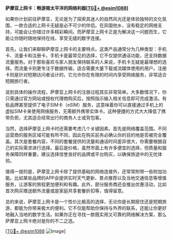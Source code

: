 **萨摩亚上网卡：畅游南太平洋的网络利器[[TG💪+ @esim1088](https://t.me/s/esim1088)]**

如果你计划前往萨摩亚，无论是为了探索其迷人的自然风光还是体验独特的文化氛围，一款合适的上网卡无疑是必不可少的伴侣。在异国他乡，没有稳定的网络支持，可能会让你错过许多精彩瞬间。而萨摩亚上网卡正是为解决这一问题而生，它能让你随时随地保持在线，享受无缝的数字连接。

首先，让我们来聊聊萨摩亚上网卡的主要特点。这类产品通常分为几种类型：手机卡、流量卡和注册卡。手机卡是最常见的选择，它不仅提供通话功能，还支持数据流量服务。对于那些喜欢与家人朋友保持联系的人来说，手机卡无疑是最理想的选择。而流量卡则更专注于数据传输，适合需要大量下载或流媒体使用的用户。注册卡则是针对短期访问者设计的，它允许你在有限的时间内享受网络服务，非常适合短期旅行者。

说到具体的操作流程，萨摩亚上网卡的注册过程其实非常简单。大多数情况下，你只需通过官方网站或授权代理商购买后，按照指示输入相关信息即可完成激活。有些品牌甚至提供了电子SIM卡（eSIM）服务，这意味着你可以直接通过手机上的虚拟SIM卡来使用网络服务，无需额外携带实体卡。这种便捷的方式大大降低了携带负担，尤其适合经常出行的商务人士或背包客。

当然，选择萨摩亚上网卡时还需要考虑几个关键因素。首先是网络覆盖范围。不同运营商的服务区域可能有所不同，因此在购买前务必确认你的目的地是否被完全覆盖。其次是套餐内容，不同的套餐提供的流量和通话时间差异很大，你需要根据自己的实际需求进行选择。最后是价格，虽然市面上有许多便宜的选择，但质量和服务保障同样重要。建议选择信誉良好的品牌或平台购买，以确保旅途中的无忧体验。

值得一提的是，萨摩亚上网卡除了提供基础的网络连接外，还常常附带一些附加功能。比如某些品牌的APP会提供实时天气更新、景点推荐以及当地交通信息等增值服务，让游客的旅程更加便利和有趣。此外，部分服务商还会推出优惠活动，比如首次购买赠送额外流量或是家庭共享套餐折扣等，值得留意。

总的来说，萨摩亚上网卡是一个性价比极高的选择，无论你是长期居住还是短期旅游，都能为你带来极大的便利。它不仅能帮助你保持与外界的联系，还能让你更好地融入当地的数字生活。如果你正在寻找一款既实用又可靠的网络解决方案，那么萨摩亚上网卡绝对是你的不二之选。

[[TG💪+ @esim1088](https://t.me/s/esim1088) ![Image](https://i.postimg.cc/4NQfJmqS/Snipaste-2025-05-13-00-14-12.png)]